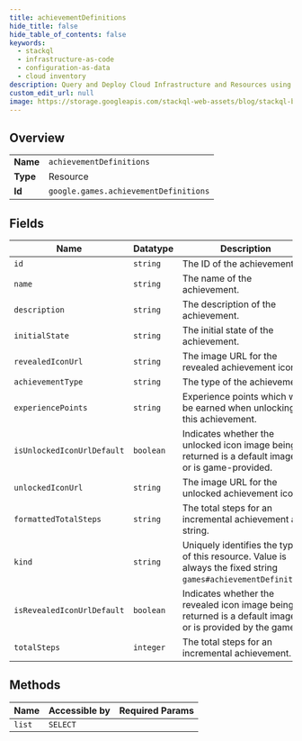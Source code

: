```yaml
---
title: achievementDefinitions
hide_title: false
hide_table_of_contents: false
keywords:
  - stackql
  - infrastructure-as-code
  - configuration-as-data
  - cloud inventory
description: Query and Deploy Cloud Infrastructure and Resources using SQL
custom_edit_url: null
image: https://storage.googleapis.com/stackql-web-assets/blog/stackql-blog-post-featured-image.png
---
```

  
    

## Overview
<table><tbody>
<tr><td><b>Name</b></td><td><code>achievementDefinitions</code></td></tr>
<tr><td><b>Type</b></td><td>Resource</td></tr>
<tr><td><b>Id</b></td><td><code>google.games.achievementDefinitions</code></td></tr>
</tbody></table>

## Fields
| Name | Datatype | Description |
| ---- | -------- | ----------- |
| `id` | `string` | The ID of the achievement. |
| `name` | `string` | The name of the achievement. |
| `description` | `string` | The description of the achievement. |
| `initialState` | `string` | The initial state of the achievement. |
| `revealedIconUrl` | `string` | The image URL for the revealed achievement icon. |
| `achievementType` | `string` | The type of the achievement. |
| `experiencePoints` | `string` | Experience points which will be earned when unlocking this achievement. |
| `isUnlockedIconUrlDefault` | `boolean` | Indicates whether the unlocked icon image being returned is a default image, or is game-provided. |
| `unlockedIconUrl` | `string` | The image URL for the unlocked achievement icon. |
| `formattedTotalSteps` | `string` | The total steps for an incremental achievement as a string. |
| `kind` | `string` | Uniquely identifies the type of this resource. Value is always the fixed string `games#achievementDefinition`. |
| `isRevealedIconUrlDefault` | `boolean` | Indicates whether the revealed icon image being returned is a default image, or is provided by the game. |
| `totalSteps` | `integer` | The total steps for an incremental achievement. |
## Methods
| Name | Accessible by | Required Params |
| ---- | ------------- | --------------- |
| `list` | `SELECT` |  |
